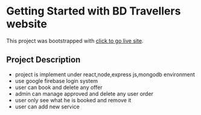 # Getting Started with BD Travellers website

This project was bootstrapped with [click to go live site](https://travel-advisor-8da65.web.app/).

## Project Description
- project is implement under react,node,express js,mongodb environment
- use google firebase login system 
- user can book and delete any offer 
- admin can manage approved and delete any user order
- user only see what he is booked and remove it
- user can add new service 




